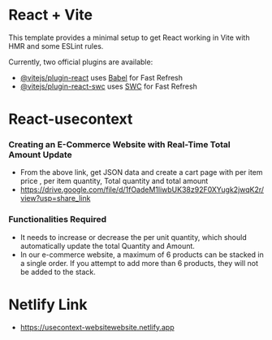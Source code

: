 # React + Vite

This template provides a minimal setup to get React working in Vite with HMR and some ESLint rules.

Currently, two official plugins are available:

- [@vitejs/plugin-react](https://github.com/vitejs/vite-plugin-react/blob/main/packages/plugin-react/README.md) uses [Babel](https://babeljs.io/) for Fast Refresh
- [@vitejs/plugin-react-swc](https://github.com/vitejs/vite-plugin-react-swc) uses [SWC](https://swc.rs/) for Fast Refresh

# React-usecontext 
 ### Creating an E-Commerce Website with Real-Time Total Amount Update
 - From the above link, get JSON data and create a cart page with per item price , per item quantity,
   Total quantity and total amount
 - https://drive.google.com/file/d/1fOadeM1liwbUK38z92F0XYugk2jwqK2r/view?usp=share_link
 ### Functionalities Required
 - It needs to increase or decrease the per unit quantity, which should automatically update the total Quantity and Amount.
 - In our e-commerce website, a maximum of 6 products can be stacked in a single order. If you attempt to add more than 6 products, they will not be added to the stack.
# Netlify Link
 - https://usecontext-websitewebsite.netlify.app

